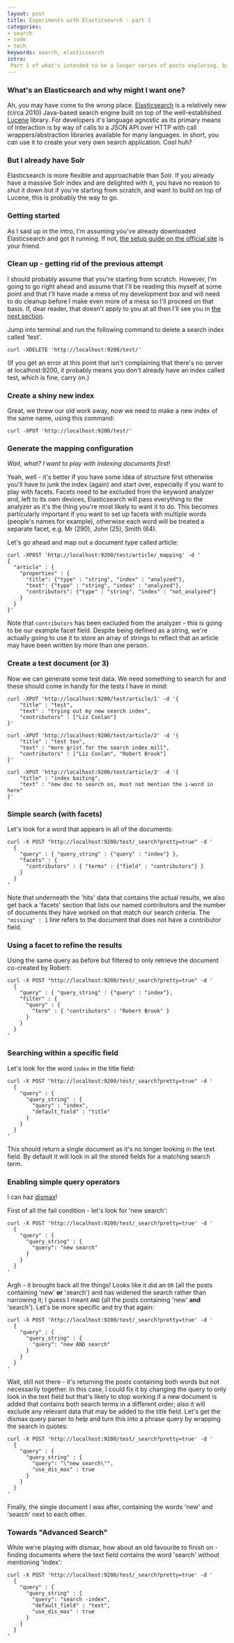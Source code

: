 ```yaml
---
layout: post
title: Experiments with Elasticsearch - part 1
categories: 
- search
- code
- tech
keywords: search, elasticsearch
intro:
 Part 1 of what's intended to be a longer series of posts exploring, by way of example, the features of Elasticsearch. All code below assumes that Elasticsearch is running locally using the default settings. 
---
```


### What's an Elasticsearch and why might I want one?

Ah, you may have come to the wrong place. [Elasticsearch](http://www.elasticsearch.org/overview/) is a relatively new (circa 2010) Java-based search engine built on top of the well-established [Lucene](http://lucene.apache.org/) library. For developers it's language agnostic as its primary means of interaction is by way of calls to a JSON API over HTTP with call wrappers/abstraction libraries available for many languages. In short, you can use it to create your very own search application. Cool huh?

### But I already have Solr

Elasticsearch is more flexible and approachable than Solr. If you already have a massive Solr index and are delighted with it, you have no reason to shut it down but if you're starting from scratch, and want to build on top of Lucene, this is probably the way to go.

### Getting started

As I said up in the intro, I'm assuming you've already downloaded Elasticsearch and got it running. If not, [the setup guide on the official site](http://www.elasticsearch.org/guide/reference/setup/) is your friend.

### Clean up - getting rid of the previous attempt

I should probably assume that you're starting from scratch. However, I'm going to go right ahead and assume that I'll be reading this myself at some point and that I'll have made a mess of my development box and will need to do cleanup before I make even more of a mess so I'll proceed on that basis. If, dear reader, that doesn't apply to you at all then I'll see you in [the next section](#create_a_shiny_new_index).

Jump into terminal and run the following command to delete a search index called 'test'.

    curl -XDELETE 'http://localhost:9200/test/'

(If you get an error at this point that isn't complaining that there's no server at localhost:9200, it probably means you don't already have an index called test, which is fine, carry on.)

### Create a shiny new index

Great, we threw our old work away, now we need to make a new index of the same name, using this command:

    curl -XPUT 'http://localhost:9200/test/'
    
### Generate the mapping configuration

_Wait, what? I want to play with indexing documents first!_

Yeah, well - it's better if you have some idea of structure first otherwise you'll have to junk the index (again) and start over, especially if you want to play with facets. Facets need to be excluded from the keyword analyzer and, left to its own devices, Elasticsearch will pass everything to the analyzer as it's the thing you're most likely to want it to do. This becomes particularly important if you want to set up facets with multiple words (people's names for example), otherwise each word will be treated a separate facet, e.g. Mr (290), John (25), Smith (64).

Let's go ahead and map out a document type called article:

    curl -XPOST 'http://localhost:9200/test/article/_mapping' -d '
    {
      "article" : {
        "properties" : {
          "title": {"type" : "string", "index" : "analyzed"},
          "text": {"type" : "string", "index" : "analyzed"},
          "contributors": {"type" : "string", "index" : "not_analyzed"}
        }
      }
    }'
    
Note that `contributors` has been excluded from the analyzer - this is going to be our example facet field. Despite being defined as a string, we're actually going to use it to store an array of strings to reflect that an article may have been written by more than one person.

### Create a test document (or 3)

Now we can generate some test data. We need something to search for and these should come in handy for the tests I have in mind:

    curl -XPUT 'http://localhost:9200/test/article/1' -d '{
        "title" : "test",
        "text" : "trying out my new search index",
        "contributors" : ["Liz Conlan"]
    }'
    
    curl -XPUT 'http://localhost:9200/test/article/2' -d '{
        "title" : "test too",
        "text" : "more grist for the search index mill",
        "contributors" : ["Liz Conlan", "Robert Brook"]
    }'
    
    curl -XPUT 'http://localhost:9200/test/article/3' -d '{
        "title" : "index baiting",
        "text" : "new doc to search on, must not mention the i-word in here"
    }'

### Simple search (with facets)  

Let's look for a word that appears in all of the documents:
    
    curl -X POST "http://localhost:9200/test/_search?pretty=true" -d '
      {
        "query" : { "query_string" : {"query" : "index"} },
        "facets" : {
          "contributors" : { "terms" : {"field" : "contributors"} }
        }
      }
    '
    
Note that underneath the 'hits' data that contains the actual results, we also get back a 'facets' section that lists our named contributors and the number of documents they have worked on that match our search criteria. The `"missing" : 1` line refers to the document that does not have a contributor field.
    
### Using a facet to refine the results

Using the same query as before but filtered to only retrieve the document co-created by Robert:

    curl -X POST "http://localhost:9200/test/_search?pretty=true" -d '
      {
        "query" : { "query_string" : {"query" : "index"},
        "filter" : {
          "query" : {
            "term" : { "contributors" : "Robert Brook" }
          }
        }
      }
    '

### Searching within a specific field

Let's look for the word `index` in the title field:

    curl -X POST "http://localhost:9200/test/_search?pretty=true" -d '
      {
        "query" : {
          "query_string" : {
            "query" : "index",
            "default_field" : "title"
          }
        }
      }
    '
    
This should return a single document as it's no longer looking in the text field. By default it will look in all the stored fields for a matching search term.
    
### Enabling simple query operators

I can haz [dismax](http://searchhub.org/2010/05/23/whats-a-dismax/)!

First of all the fail condition - let's look for 'new search':

    curl -X POST 'http://localhost:9200/test/_search?pretty=true' -d '
      {
        "query" : {
          "query_string" : {
            "query": "new search"
          }
        }
      }
    '
Argh - it brought back all the things! Looks like it did an `OR` (all the posts containing 'new' **or** 'search') and has widened the search rather than narrowing it; I guess I meant `AND` (all the posts containing 'new' **and** 'search'). Let's be more specific and try that again:

    curl -X POST 'http://localhost:9200/test/_search?pretty=true' -d '
      {
        "query" : {
          "query_string" : {
            "query": "new AND search"
          }
        }
      }
    '
    
Wait, still not there - it's returning the posts containing both words but not necessarily together. In this case, I could fix it by changing the query to only look in the text field but that's likely to stop working if a new document is added that contains both search terms in a different order; also it will exclude any relevant data that may be added to the title field. Let's get the dismax query parser to help and turn this into a phrase query by wrapping the search in quotes:
  
    curl -X POST 'http://localhost:9200/test/_search?pretty=true' -d '
      {
        "query" : {
          "query_string" : {
            "query": "\"new search\"",
            "use_dis_max" : true
          }
        }
      }
    '

Finally, the single document I was after, containing the words 'new' and 'search' next to each other.

### Towards "Advanced Search"

While we're playing with dismax, how about an old favourite to finish on - finding documents where the text field contains the word 'search' without mentioning 'index':

    curl -X POST 'http://localhost:9200/test/_search?pretty=true' -d '
      {
        "query" : {
          "query_string" : {
            "query": "search -index",
            "default_field" : "text",
            "use_dis_max" : true
          }
        }
      }
    '